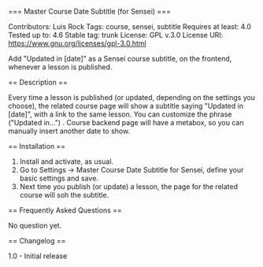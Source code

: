 === Master Course Date Subtitle (for Sensei) ===

Contributors: Luis Rock
Tags: course, sensei, subtitle
Requires at least: 4.0
Tested up to: 4.6
Stable tag: trunk
License: GPL v.3.0
License URI: https://www.gnu.org/licenses/gpl-3.0.html


Add "Updated in [date]" as a Sensei course subtitle, on the frontend, whenever a lesson is published.


== Description ==

Every time a lesson is published (or updated, depending on the settings you choose), the related course page will show a subtitle saying "Updated in [date]", with a link to the same lesson. You can customize the phrase ("Updated in...") . Course backend page will have a metabox, so you can manually insert another date to show.


== Installation ==

1. Install and activate, as usual.
2. Go to Settings -> Master Course Date Subtitle for Sensei, define your basic settings and save.
3. Next time you publish (or update) a lesson, the page for the related course will soh the subtitle. 

== Frequently Asked Questions ==

No question yet.


== Changelog ==

1.0 - Initial release
